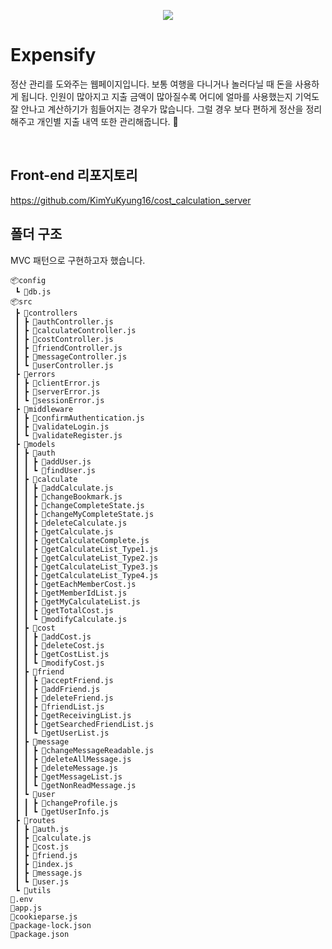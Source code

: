 <p align="center">
  <img src="https://github.com/KimYuKyung16/cost_calculation/assets/81006438/3de3e232-f7ea-4faa-88f6-fa560c7c82d2" />
</p>

# Expensify
정산 관리를 도와주는 웹페이지입니다.
보통 여행을 다니거나 놀러다닐 때 돈을 사용하게 됩니다.
인원이 많아지고 지출 금액이 많아질수록 어디에 얼마를 사용했는지 기억도 잘 안나고 계산하기가 힘들어지는 경우가 많습니다. 그럴 경우 보다 편하게 정산을 정리해주고 개인별 지출 내역 또한 관리해줍니다. :money_with_wings:

<br/>

## Front-end 리포지토리
https://github.com/KimYuKyung16/cost_calculation_server

## 폴더 구조
MVC 패턴으로 구현하고자 했습니다.
```
📦config
 ┗ 📜db.js
📦src
 ┣ 📂controllers
 ┃ ┣ 📜authController.js
 ┃ ┣ 📜calculateController.js
 ┃ ┣ 📜costController.js
 ┃ ┣ 📜friendController.js
 ┃ ┣ 📜messageController.js
 ┃ ┗ 📜userController.js
 ┣ 📂errors
 ┃ ┣ 📜clientError.js
 ┃ ┣ 📜serverError.js
 ┃ ┗ 📜sessionError.js
 ┣ 📂middleware
 ┃ ┣ 📜confirmAuthentication.js
 ┃ ┣ 📜validateLogin.js
 ┃ ┗ 📜validateRegister.js
 ┣ 📂models
 ┃ ┣ 📂auth
 ┃ ┃ ┣ 📜addUser.js
 ┃ ┃ ┗ 📜findUser.js
 ┃ ┣ 📂calculate
 ┃ ┃ ┣ 📜addCalculate.js
 ┃ ┃ ┣ 📜changeBookmark.js
 ┃ ┃ ┣ 📜changeCompleteState.js
 ┃ ┃ ┣ 📜changeMyCompleteState.js
 ┃ ┃ ┣ 📜deleteCalculate.js
 ┃ ┃ ┣ 📜getCalculate.js
 ┃ ┃ ┣ 📜getCalculateComplete.js
 ┃ ┃ ┣ 📜getCalculateList_Type1.js
 ┃ ┃ ┣ 📜getCalculateList_Type2.js
 ┃ ┃ ┣ 📜getCalculateList_Type3.js
 ┃ ┃ ┣ 📜getCalculateList_Type4.js
 ┃ ┃ ┣ 📜getEachMemberCost.js
 ┃ ┃ ┣ 📜getMemberIdList.js
 ┃ ┃ ┣ 📜getMyCalculateList.js
 ┃ ┃ ┣ 📜getTotalCost.js
 ┃ ┃ ┗ 📜modifyCalculate.js
 ┃ ┣ 📂cost
 ┃ ┃ ┣ 📜addCost.js
 ┃ ┃ ┣ 📜deleteCost.js
 ┃ ┃ ┣ 📜getCostList.js
 ┃ ┃ ┗ 📜modifyCost.js
 ┃ ┣ 📂friend
 ┃ ┃ ┣ 📜acceptFriend.js
 ┃ ┃ ┣ 📜addFriend.js
 ┃ ┃ ┣ 📜deleteFriend.js
 ┃ ┃ ┣ 📜friendList.js
 ┃ ┃ ┣ 📜getReceivingList.js
 ┃ ┃ ┣ 📜getSearchedFriendList.js
 ┃ ┃ ┗ 📜getUserList.js
 ┃ ┣ 📂message
 ┃ ┃ ┣ 📜changeMessageReadable.js
 ┃ ┃ ┣ 📜deleteAllMessage.js
 ┃ ┃ ┣ 📜deleteMessage.js
 ┃ ┃ ┣ 📜getMessageList.js
 ┃ ┃ ┗ 📜getNonReadMessage.js
 ┃ ┗ 📂user
 ┃ ┃ ┣ 📜changeProfile.js
 ┃ ┃ ┗ 📜getUserInfo.js
 ┣ 📂routes
 ┃ ┣ 📜auth.js
 ┃ ┣ 📜calculate.js
 ┃ ┣ 📜cost.js
 ┃ ┣ 📜friend.js
 ┃ ┣ 📜index.js
 ┃ ┣ 📜message.js
 ┃ ┗ 📜user.js
 ┗ 📂utils
📜.env
📜app.js
📜cookieparse.js
📜package-lock.json
📜package.json
```